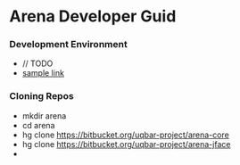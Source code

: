 # Arena Developer Guid #

### Development Environment ###

* // TODO
* [sample link](https://bitbucket.org/tutorials/markdowndemo)

### Cloning Repos ###

* mkdir arena
* cd arena
* hg clone https://bitbucket.org/uqbar-project/arena-core
* hg clone https://bitbucket.org/uqbar-project/arena-jface
* 

